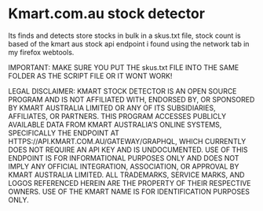 # Kmart.com.au stock detector
Its finds and detects store stocks in bulk in a skus.txt file, stock count is based of the kmart aus stock api endpoint i found using the network tab in my firefox webtools.

IMPORTANT: MAKE SURE YOU PUT THE skus.txt FILE INTO THE SAME FOLDER AS THE SCRIPT FILE OR IT WONT WORK!

LEGAL DISCLAIMER: KMART STOCK DETECTOR IS AN OPEN SOURCE PROGRAM AND IS NOT AFFILIATED WITH, ENDORSED BY, OR SPONSORED BY KMART AUSTRALIA LIMITED OR ANY OF ITS SUBSIDIARIES, AFFILIATES, OR PARTNERS. THIS PROGRAM ACCESSES PUBLICLY AVAILABLE DATA FROM KMART AUSTRALIA’S ONLINE SYSTEMS, SPECIFICALLY THE ENDPOINT AT HTTPS://API.KMART.COM.AU/GATEWAY/GRAPHQL, WHICH CURRENTLY DOES NOT REQUIRE AN API KEY AND IS UNDOCUMENTED. USE OF THIS ENDPOINT IS FOR INFORMATIONAL PURPOSES ONLY AND DOES NOT IMPLY ANY OFFICIAL INTEGRATION, ASSOCIATION, OR APPROVAL BY KMART AUSTRALIA LIMITED. ALL TRADEMARKS, SERVICE MARKS, AND LOGOS REFERENCED HEREIN ARE THE PROPERTY OF THEIR RESPECTIVE OWNERS. USE OF THE KMART NAME IS FOR IDENTIFICATION PURPOSES ONLY.
